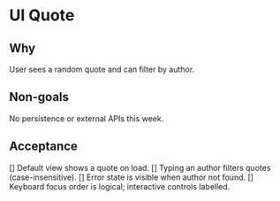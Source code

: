 # UI Quote
## Why
User sees a random quote and can filter by author.
## Non-goals
No persistence or external APIs this week.
## Acceptance
[] Default view shows a quote on load.
[] Typing an author filters quotes (case-insensitive).
[] Error state is visible when author not found.
[] Keyboard focus order is logical; interactive controls labelled.

